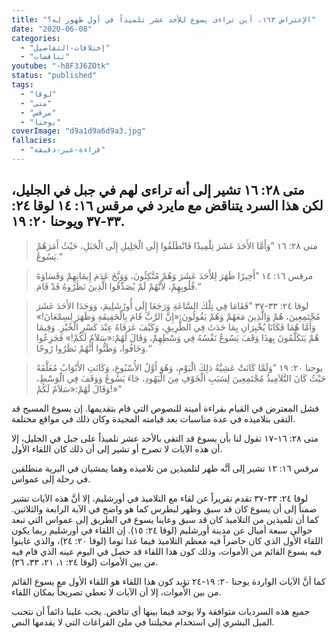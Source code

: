 ```yaml
---
title: "الإعتراض ١٦٣، أين تراءى يسوع للأحد عشر تلميذاً في أول ظهور له؟"
date: "2020-06-08"
categories:
  - "إختلافات-التفاصيل"
  - "تناقضات"
youtube: "-h8F3J6ZOtk"
status: "published"
tags:
  - "لوقا"
  - "متى"
  - "مرقس"
  - "يوحنا"
coverImage: "d9a1d9a6d9a3.jpg"
fallacies:
  - "قراءة-غير-دقيقة"
---
```


## **متى ٢٨: ١٦ تشير إلى أنه تراءى لهم في جبل في الجليل، لكن هذا السرد يتناقض مع مايرد في مرقس ١٦: ١٤ لوقا ٢٤: ٣٣-٣٧ ويوحنا ٢٠: ١٩.**

> متى ٢٨: ١٦ ”وَأَمَّا الأَحَدَ عَشَرَ تِلْمِيذًا فَانْطَلَقُوا إِلَى الْجَلِيلِ إِلَى الْجَبَلِ، حَيْثُ أَمَرَهُمْ يَسُوعُ.“

> مرقس ١٦: ١٤ ”أَخِيرًا ظَهَرَ لِلأَحَدَ عَشَرَ وَهُمْ مُتَّكِئُونَ، وَوَبَّخَ عَدَمَ إِيمَانِهِمْ وَقَسَاوَةَ قُلُوبِهِمْ، لأَنَّهُمْ لَمْ يُصَدِّقُوا الَّذِينَ نَظَرُوهُ قَدْ قَامَ.“

> لوقا ٢٤: ٣٣-٣٧ ”فَقَامَا فِي تِلْكَ السَّاعَةِ وَرَجَعَا إِلَى أُورُشَلِيمَ، وَوَجَدَا الأَحَدَ عَشَرَ مُجْتَمِعِينَ، هُمْ وَالَّذِينَ مَعَهُمْ وَهُمْ يَقُولُونَ:«إِنَّ الرَّبَّ قَامَ بِالْحَقِيقَةِ وَظَهَرَ لِسِمْعَانَ!» وَأَمَّا هُمَا فَكَانَا يُخْبِرَانِ بِمَا حَدَثَ فِي الطَّرِيقِ، وَكَيْفَ عَرَفَاهُ عِنْدَ كَسْرِ الْخُبْزِ. وَفِيمَا هُمْ يَتَكَلَّمُونَ بِهذَا وَقَفَ يَسُوعُ نَفْسُهُ فِي وَسْطِهِمْ، وَقَالَ لَهُمْ:«سَلاَمٌ لَكُمْ!» فَجَزِعُوا وَخَافُوا، وَظَنُّوا أَنَّهُمْ نَظَرُوا رُوحًا.“

> يوحنا ٢٠: ١٩ ”وَلَمَّا كَانَتْ عَشِيَّةُ ذلِكَ الْيَوْمِ، وَهُوَ أَوَّلُ الأُسْبُوعِ، وَكَانَتِ الأَبْوَابُ مُغَلَّقَةً حَيْثُ كَانَ التَّلاَمِيذُ مُجْتَمِعِينَ لِسَبَبِ الْخَوْفِ مِنَ الْيَهُودِ، جَاءَ يَسُوعُ وَوَقَفَ فِي الْوَسْطِ، وَقَالَ لَهُمْ:«سَلاَمٌ لَكُمْ!»“

فشل المعترض في القيام بقراءة أمينة للنصوص التي قام بتقديمها. إن يسوع المسيح قد التقى بتلاميذه في عدة مناسبات بعد قيامته المجيدة وكان ذلك في مواقع مختلفة.

متى ٢٨: ١٦-١٧ تقول لنا بأن يسوع قد التقى بالأحد عشر تلميذاً على جبل في الجليل، إلا أن هذه الآيات لا تصرح أو تشير إلى أن ذلك كان اللقاء الأول.

مرقس ١٦: ١٢ تشير إلى أنَّه ظهر لتلميذين من تلاميذه وهما يمشيان في البرية منطلقين في رحلة إلى عمواس.

لوقا ٢٤: ٣٣-٣٧ تقدم تقريراً عن لقاء مع التلاميذ في أورشليم، إلا أنَّ هذه الآيات تشير ضمناً إلى أن يسوع كان قد سبق وظهر لبطرس كما هو واضح في الآية الرابعة والثلاثين. كما أن تلميذين من التلاميذ كان قد سبق وعاينا يسوع في الطريق إلى عمواس التي تبعد حوالي سبعة أميال عن مدينة أورشليم (لوقا ٢٤: ١٥). إن اللقاء في أورشليم ربما يكون اللقاء الأول الذي كان حاضراً فيه معظم التلاميذ فيما عدا توما (لوقا ٢٠: ٢٤)، والذي عاينوا فيه يسوع القائم من الأموات، وذلك كون هذا اللقاء قد حصل في اليوم عينه الذي قام فيه من بين الأموات (لوقا ٢٤: ١، ٢١، ٣٣، ٣٦).

كما أنَّ الآيات الواردة يوحنا ٢٠: ١٩-٢٤ تؤيد كون هذا اللقاء هو اللقاء الأول مع يسوع القائم من بين الأموات، إلا أن الآيات لا تعطي تصريحاً بمكان اللقاء.

جميع هذه السرديات متوافقة ولا يوجد فيما بينها أي تناقض. يجب علينا دائماً أن نتجنب الميل البشري إلى استخدام مخيلتنا في ملئ الفراغات التي لا يقدمها النص.
